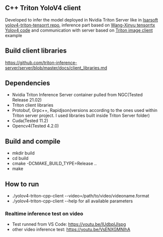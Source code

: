 ## C++ Triton YoloV4 client 
Developed to infer the model deployed in Nvidia Triton Server like in [Isarsoft yolov4-triton-tensorrt repo](https://github.com/isarsoft/yolov4-triton-tensorrt), inference part based on [Wang-Xinyu tensorrtx Yolov4 code](https://github.com/wang-xinyu/tensorrtx/tree/master/yolov4) and communication with server based on [Triton image client](https://github.com/triton-inference-server/server/blob/master/docs/client_examples.md#image-classification-example) example

## Build client libraries
https://github.com/triton-inference-server/server/blob/master/docs/client_libraries.md


## Dependencies
* Nvidia Triton Inference Server container pulled from NGC(Tested Release 21.02)
* Triton client libraries
* Protobuf, Grpc++, Rapidjson(versions according to the ones used within Triton server project. I used libraries built inside Triton Server folder)
* Cuda(Tested 11.2)
* Opencv4(Tested 4.2.0)

## Build and compile
* mkdir build 
* cd build 
* cmake -DCMAKE_BUILD_TYPE=Release .. 
* make

## How to run
* ./yolov4-triton-cpp-client  --video=/path/to/video/videoname.format
* ./yolov4-triton-cpp-client  --help for all available parameters

### Realtime inference test on video
* Test runned from VS Code: https://youtu.be/IUdbplJlspg
* other video inference test: https://youtu.be/VsENXGMNlhA
